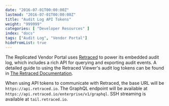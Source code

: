 ```yaml
---
date: "2016-07-01T00:00:00Z"
lastmod: "2016-07-01T00:00:00Z"
title: "Audit Log API Tokens"
weight: "999999"
categories: [ "Developer Resources" ]
index: "docs"
tags: ["Audit Log", "Vendor Portal"]
hideFromList: true
---
```


The Replicated Vendor Portal uses [Retraced](https://preview.retraced.io) to power its embedded audit log, which includes a rich API for querying and exporting audit events. A detailed guide to using the Retraced Viewer's audit log tokens can be found in [The Retraced Documentation](https://preview.retraced.io/documentation/exposing-retraced-data/enterprise-api/).

When using API tokens to communicate with Retraced, the base URL will be `https://api.retraced.io`. The GraphQL endpoint will be available at `https://api.retraced.io/enterprise/v1/graphql`. SSH streaming is available at `tail.retraced.io`.
